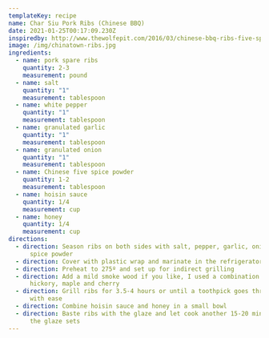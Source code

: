 ```yaml
---
templateKey: recipe
name: Char Siu Pork Ribs (Chinese BBQ)
date: 2021-01-25T00:17:09.230Z
inspiredby: http://www.thewolfepit.com/2016/03/chinese-bbq-ribs-five-spice-pork-spare.html
image: /img/chinatown-ribs.jpg
ingredients:
  - name: pork spare ribs
    quantity: 2-3
    measurement: pound
  - name: salt
    quantity: "1"
    measurement: tablespoon
  - name: white pepper
    quantity: "1"
    measurement: tablespoon
  - name: granulated garlic
    quantity: "1"
    measurement: tablespoon
  - name: granulated onion
    quantity: "1"
    measurement: tablespoon
  - name: Chinese five spice powder
    quantity: 1-2
    measurement: tablespoon
  - name: hoisin sauce
    quantity: 1/4
    measurement: cup
  - name: honey
    quantity: 1/4
    measurement: cup
directions:
  - direction: Season ribs on both sides with salt, pepper, garlic, onion and five
      spice powder
  - direction: Cover with plastic wrap and marinate in the refrigerator 2-4 hours
  - direction: Preheat to 275º and set up for indirect grilling
  - direction: Add a mild smoke wood if you like, I used a combination of apple,
      hickory, maple and cherry
  - direction: Grill ribs for 3.5-4 hours or until a toothpick goes through the meat
      with ease
  - direction: Combine hoisin sauce and honey in a small bowl
  - direction: Baste ribs with the glaze and let cook another 15-20 minutes or until
      the glaze sets
---
```

